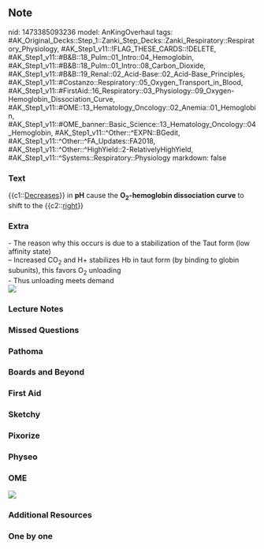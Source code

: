 ## Note
nid: 1473385093236
model: AnKingOverhaul
tags: #AK_Original_Decks::Step_1::Zanki_Step_Decks::Zanki_Respiratory::Respiratory_Physiology, #AK_Step1_v11::!FLAG_THESE_CARDS::!DELETE, #AK_Step1_v11::#B&B::18_Pulm::01_Intro::04_Hemoglobin, #AK_Step1_v11::#B&B::18_Pulm::01_Intro::08_Carbon_Dioxide, #AK_Step1_v11::#B&B::19_Renal::02_Acid-Base::02_Acid-Base_Principles, #AK_Step1_v11::#Costanzo::Respiratory::05_Oxygen_Transport_in_Blood, #AK_Step1_v11::#FirstAid::16_Respiratory::03_Physiology::09_Oxygen-Hemoglobin_Dissociation_Curve, #AK_Step1_v11::#OME::13_Hematology_Oncology::02_Anemia::01_Hemoglobin, #AK_Step1_v11::#OME_banner::Basic_Science::13_Hematology_Oncology::04_Hemoglobin, #AK_Step1_v11::^Other::^EXPN::BGedit, #AK_Step1_v11::^Other::^FA_Updates::FA2018, #AK_Step1_v11::^Other::^HighYield::2-RelativelyHighYield, #AK_Step1_v11::^Systems::Respiratory::Physiology
markdown: false

### Text
<div>
  {{c1::<u>Decreases</u>}} in <b>pH</b> cause the
  <b>O<sub>2</sub>-hemoglobin dissociation curve</b> to shift to
  the {{c2::<u>right</u>}}
</div>

### Extra
<div>
  - The reason why this occurs is due to a stabilization of the
  Taut form (low affinity state)
</div>
<div>
  <div>
    – Increased CO<sub>2</sub> and H+ stabilizes Hb in taut form
    (by binding to globin subunits), this favors O<sub>2</sub>
    unloading
  </div>
  <div>
    - Thus unloading meets demand
  </div>
</div>
<div><img src="paste-30073361006593.jpg"></div>

### Lecture Notes


### Missed Questions


### Pathoma


### Boards and Beyond


### First Aid


### Sketchy


### Pixorize


### Physeo


### OME
<div class="ome-widget">
  <a href=
  "https://onlinemeded.org/spa/heme-onc/hemoglobin/acquire?ref=anki">
  <img src="_OME_AnkiFlashcards_Lesson_5.png"></a>
</div>

### Additional Resources


### One by one

